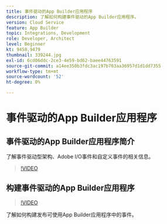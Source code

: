 ```yaml
---
title: 事件驱动的App Builder应用程序
description: 了解如何构建事件驱动的App Builder应用程序。
version: Cloud Service
feature: App Builder
topic: Integrations, Development
role: Developer, Architect
level: Beginner
kt: 9458,9479
thumbnail: 339244.jpg
exl-id: 6cd06ddc-2ce3-4e59-bd62-baee44763591
source-git-commit: a14ee350b3fdc3ac197b703aa36957d1d1dd7355
workflow-type: tm+mt
source-wordcount: '52'
ht-degree: 0%

---
```


# 事件驱动的App Builder应用程序

## 事件驱动的App Builder应用程序简介

了解事件驱动型架构、Adobe I/O事件和自定义事件的相关信息。

>[!VIDEO](https://video.tv.adobe.com/v/339244/?quality=12&learn=on)

## 构建事件驱动的App Builder应用程序

>[!VIDEO](https://video.tv.adobe.com/v/339245/?quality=12&learn=on)

了解如何构建发布可使用App Builder应用程序中的事件。
